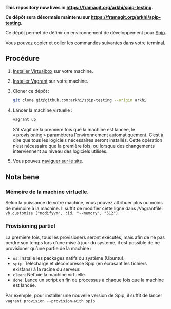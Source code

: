 **This repository now lives in https://framagit.org/arkhi/spip-testing**.

**Ce dépôt sera désormais maintenu sur https://framagit.org/arkhi/spip-testing**.

Ce dépôt permet de définir un environnement de développement pour [Spip](https://www.spip.net/).

Vous pouvez copier et coller les commandes suivantes dans votre terminal.

## Procédure

1. [Installer Virtualbox](https://www.virtualbox.org/wiki/Downloads) sur votre machine.

1. [Installer Vagrant](https://www.vagrantup.com/downloads.html) sur votre machine.

1. Cloner ce dépôt :

    ```sh
    git clone git@github.com:arkhi/spip-testing --origin arkhi
    ```

1. Lancer la machine virtuelle :

    ```sh
    vagrant up
    ```

    S’il s’agit de la première fois que la machine est lancée, le « [provisioning](https://www.vagrantup.com/docs/provisioning/index.html) » paramètrera l’environnement automatiquement. C’est à dire que tous les logiciels nécessaires seront installés. Cette opération n’est nécessaire que la première fois, ou lorsque des changements interviennent au niveau des logiciels utilisés.

1. Vous pouvez [naviguer sur le site](http://192.168.50.4).

## Nota bene

### Mémoire de la machine virtuelle.

Selon la puissance de votre machine, vous pouvez attribuer plus ou moins de mémoire à la machine. Il suffit de modifier cette ligne dans /Vagrantfile : `vb.customize ["modifyvm", :id, "--memory", "512"]`

### Provisioning partiel

La première fois, tous les provisioners seront exécutés, mais afin de ne pas perdre son temps lors d’une mise à jour du système, il est possible de ne provisioner qu’une partie de la machine :


- `os`: Installe les packages natifs du système (Ubuntu).
- `spip`: Télécharge et décompresse Spip (en écrasant les fichiers existans) à la racine du serveur.
- `clean`: Nettoie la machine virtuelle.
- `done`: Lance un script en fin de processus à chaque fois que la machine est lancée.

Par exemple, pour installer une nouvelle version de Spip, il suffit de lancer `vagrant provision --provision-with spip`.
